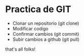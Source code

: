 # Practica de GIT

- Clonar un repositorio (git clone)
- Modificar codigo
- Confirmar cambios (git commit)
- Subir cambios a github (git pull)

that's all folks!
